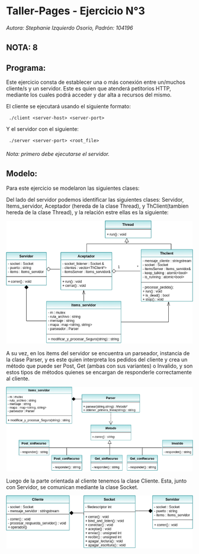 # Taller-Pages - Ejercicio N°3

###### Autora: Stephanie Izquierdo Osorio, Padrón: 104196
## NOTA: 8

## Programa:

Este ejercicio consta de establecer una o más conexión entre un/muchos cliente/s y un servidor. Este es quien que atenderá petitorios HTTP, mediante los cuales podrá acceder y dar alta a recursos del mismo.

El cliente se ejecutará usando el siguiente formato:
```
 ./client <server-host> <server-port>
```

Y el servidor con el siguiente:
 ```
  ./server <server-port> <root_file>
 ```
###### Nota: primero debe ejecutarse el servidor.

## Modelo:

Para este ejercicio se modelaron las siguientes clases:

Del lado del servidor podemos identificar las siguientes clases: Servidor, Items_servidor, Aceptador (hereda de la clase Thread), y ThClient(tambien hereda de la clase Thread), y la relación estre ellas es la siguiente:

<p align="center">
  <img src="diagrama_clases_parte_servidor.png">
</p>


A su vez, en los items del servidor se encuentra un parseador, instancia de la clase Parser, y es este quien interpreta los pedidos del cliente y crea un método que puede ser Post, Get (ambas con sus variantes) o Invalido, y son estos tipos de métodos quienes se encargan de responderle correctamente al cliente.

<p align="center">
  <img src="Diagrama_clases_items_parser_metodos.png">
</p>

Luego de la parte orientada al cliente tenemos la clase Cliente. Esta, junto con Servidor, se comunican mediante la clase Socket.
<p align="center">
  <img src="diagrama_clases_cliente_socket_servidor.png">
</p>
